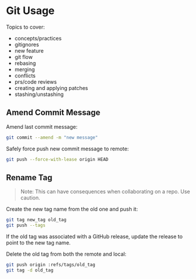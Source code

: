# Git Usage

Topics to cover:

- concepts/practices
- gitignores
- new feature
- git flow
- rebasing
- merging
- conflicts
- prs/code reviews
- creating and applying patches
- stashing/unstashing

## Amend Commit Message

Amend last commit message:

```zsh
git commit --amend -m "new message"
```

Safely force push new commit message to remote:

```zsh
git push --force-with-lease origin HEAD
```

## Rename Tag

> Note: This can have consequences when collaborating on a repo. Use caution.

Create the new tag name from the old one and push it:

```zsh
git tag new_tag old_tag
git push --tags
```

If the old tag was associated with a GitHub release, update the release to point
to the new tag name.

Delete the old tag from both the remote and local:

```zsh
git push origin :refs/tags/old_tag
git tag -d old_tag
```
